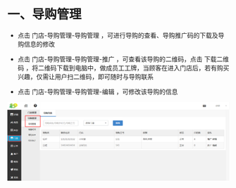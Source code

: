 # 一、导购管理


*   点击 门店-导购管理-导购管理 ，可进行导购的查看、导购推广码的下载及导购信息的修改

*   点击 门店-导购管理-导购管理-推广 ，可查看该导购的二维码，点击 下载二维码 ，将二维码下载到电脑中，做成员工工牌，当顾客在进入门店后，若有购买兴趣，仅需让用户扫二维码，即可随时与导购联系

*   点击 门店-导购管理-导购管理-编辑 ，可修改该导购的信息

![](images/guide1.jpg)
